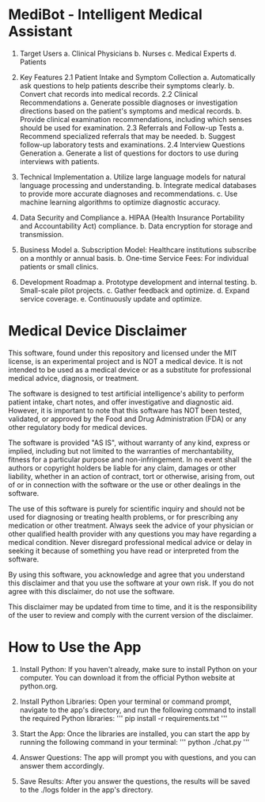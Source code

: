 # MediBot - Intelligent Medical Assistant

1. Target Users
  a. Clinical Physicians
  b. Nurses
  c. Medical Experts
  d. Patients

2. Key Features
  2.1 Patient Intake and Symptom Collection
    a. Automatically ask questions to help patients describe their symptoms clearly.
    b. Convert chat records into medical records.
  2.2 Clinical Recommendations
    a. Generate possible diagnoses or investigation directions based on the patient's symptoms and medical records.
    b. Provide clinical examination recommendations, including which senses should be used for examination.
  2.3 Referrals and Follow-up Tests
    a. Recommend specialized referrals that may be needed.
    b. Suggest follow-up laboratory tests and examinations.
   2.4 Interview Questions Generation
    a. Generate a list of questions for doctors to use during interviews with patients.

3. Technical Implementation
  a. Utilize large language models for natural language processing and understanding.
  b. Integrate medical databases to provide more accurate diagnoses and recommendations.
  c. Use machine learning algorithms to optimize diagnostic accuracy.

4. Data Security and Compliance
  a. HIPAA (Health Insurance Portability and Accountability Act) compliance.
  b. Data encryption for storage and transmission.

5. Business Model
  a. Subscription Model: Healthcare institutions subscribe on a monthly or annual basis.
  b. One-time Service Fees: For individual patients or small clinics.

6. Development Roadmap
  a. Prototype development and internal testing.
  b. Small-scale pilot projects.
  c. Gather feedback and optimize.
  d. Expand service coverage.
  e. Continuously update and optimize.

# Medical Device Disclaimer

This software, found under this repository and licensed under the MIT license, is an experimental project and is NOT a medical device. It is not intended to be used as a medical device or as a substitute for professional medical advice, diagnosis, or treatment. 

The software is designed to test artificial intelligence's ability to perform patient intake, chart notes, and offer investigative and diagnostic aid. However, it is important to note that this software has NOT been tested, validated, or approved by the Food and Drug Administration (FDA) or any other regulatory body for medical devices. 

The software is provided "AS IS", without warranty of any kind, express or implied, including but not limited to the warranties of merchantability, fitness for a particular purpose and non-infringement. In no event shall the authors or copyright holders be liable for any claim, damages or other liability, whether in an action of contract, tort or otherwise, arising from, out of or in connection with the software or the use or other dealings in the software.

The use of this software is purely for scientific inquiry and should not be used for diagnosing or treating health problems, or for prescribing any medication or other treatment. Always seek the advice of your physician or other qualified health provider with any questions you may have regarding a medical condition. Never disregard professional medical advice or delay in seeking it because of something you have read or interpreted from the software.

By using this software, you acknowledge and agree that you understand this disclaimer and that you use the software at your own risk. If you do not agree with this disclaimer, do not use the software. 

This disclaimer may be updated from time to time, and it is the responsibility of the user to review and comply with the current version of the disclaimer.

# How to Use the App

1. Install Python:
If you haven't already, make sure to install Python on your computer. You can download it from the official Python website at python.org.

2. Install Python Libraries:
Open your terminal or command prompt, navigate to the app's directory, and run the following command to install the required Python libraries:
'''
pip install -r requirements.txt
'''

3. Start the App:
Once the libraries are installed, you can start the app by running the following command in your terminal:
'''
python ./chat.py
'''

4. Answer Questions:
The app will prompt you with questions, and you can answer them accordingly.

5. Save Results:
After you answer the questions, the results will be saved to the ./logs folder in the app's directory.
